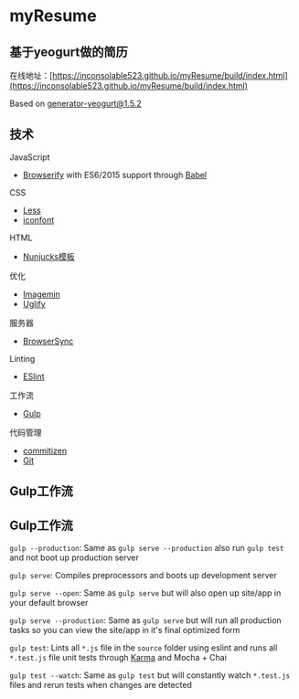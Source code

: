 # myResume
## 基于yeogurt做的简历
在线地址：[https://inconsolable523.github.io/myResume/build/index.html](https://inconsolable523.github.io/myResume/build/index.html)

Based on [generator-yeogurt@1.5.2](https://github.com/larsonjj/generator-yeogurt)

## 技术

JavaScript

- [Browserify](http://browserify.org/) with ES6/2015 support through [Babel](https://babeljs.io/)

CSS

- [Less](http://lesscss.org/)
- [iconfont](http://www.iconfont.cn/)

HTML

- [Nunjucks模板](https://mozilla.github.io/nunjucks/)

优化

- [Imagemin](https://github.com/imagemin/imagemin)
- [Uglify](https://github.com/mishoo/UglifyJS)

服务器

- [BrowserSync](http://www.browsersync.io/)

Linting

- [ESlint](http://eslint.org/)

工作流

- [Gulp](http://gulpjs.com)

代码管理

- [commitizen](http://commitizen.github.io/cz-cli/)
- [Git](https://git-scm.com/)

## Gulp工作流

## Gulp工作流

`gulp --production`: Same as `gulp serve --production` also run `gulp test` and  not boot up production server

`gulp serve`: Compiles preprocessors and boots up development server

`gulp serve --open`: Same as `gulp serve` but will also open up site/app in your default browser

`gulp serve --production`: Same as `gulp serve` but will run all production tasks so you can view the site/app in it's final optimized form

`gulp test`: Lints all `*.js` file in the `source` folder using eslint and runs all `*.test.js` file unit tests through [Karma](http://karma-runner.github.io/0.13/index.html) and Mocha + Chai

`gulp test --watch`: Same as `gulp test` but will constantly watch `*.test.js` files and rerun tests when changes are detected